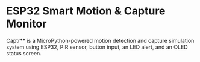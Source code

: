 # ESP32 Smart Motion & Capture Monitor
 Captr** is a MicroPython-powered motion detection and capture simulation system using ESP32, PIR sensor, button input, an LED alert, and an OLED status screen.
